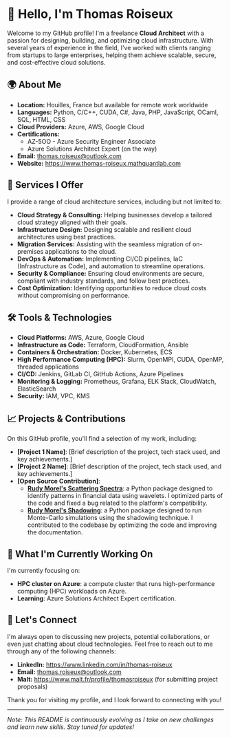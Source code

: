 # 👋 Hello, I'm Thomas Roiseux

Welcome to my GitHub profile! I'm a freelance **Cloud Architect** with a passion for designing, building, and optimizing cloud infrastructure. With several years of experience in the field, I've worked with clients ranging from startups to large enterprises, helping them achieve scalable, secure, and cost-effective cloud solutions.

## 🌍 About Me

- **Location:** Houilles, France but available for remote work worldwide
- **Languages:** Python, C/C++, CUDA, C#, Java, PHP, JavaScript, OCaml, SQL, HTML, CSS
- **Cloud Providers:** Azure, AWS, Google Cloud
- **Certifications:**
  - AZ-5OO - Azure Security Engineer Associate
  - Azure Solutions Architect Expert (on the way)
- **Email:** thomas.roiseux@outlook.com
- **Website:** https://www.thomas-roiseux.mathquantlab.com

## 💼 Services I Offer

I provide a range of cloud architecture services, including but not limited to:

- **Cloud Strategy & Consulting:** Helping businesses develop a tailored cloud strategy aligned with their goals.
- **Infrastructure Design:** Designing scalable and resilient cloud architectures using best practices.
- **Migration Services:** Assisting with the seamless migration of on-premises applications to the cloud.
- **DevOps & Automation:** Implementing CI/CD pipelines, IaC (Infrastructure as Code), and automation to streamline operations.
- **Security & Compliance:** Ensuring cloud environments are secure, compliant with industry standards, and follow best practices.
- **Cost Optimization:** Identifying opportunities to reduce cloud costs without compromising on performance.

## 🛠️ Tools & Technologies

- **Cloud Platforms:** AWS, Azure, Google Cloud
- **Infrastructure as Code:** Terraform, CloudFormation, Ansible
- **Containers & Orchestration:** Docker, Kubernetes, ECS
- **High Performance Computing (HPC):** Slurm, OpenMPI, CUDA, OpenMP, threaded applications
- **CI/CD:** Jenkins, GitLab CI, GitHub Actions, Azure Pipelines
- **Monitoring & Logging:** Prometheus, Grafana, ELK Stack, CloudWatch, ElasticSearch
- **Security:** IAM, VPC, KMS

## 📈 Projects & Contributions

On this GitHub profile, you'll find a selection of my work, including:

- **[Project 1 Name]**: [Brief description of the project, tech stack used, and key achievements.]
- **[Project 2 Name]**: [Brief description of the project, tech stack used, and key achievements.]
- **[Open Source Contribution]**:
  - **[Rudy Morel's Scattering Spectra](https://github.com/RudyMorel/scattering_spectra)**: a Python package designed to identify patterns in financial data using wavelets. I optimized parts of the code and fixed a bug related to the platform's compatibility.
  - **[Rudy Morel's Shadowing](https://github.com/RudyMorel/scattering_spectra)**: a Python package designed to run Monte-Carlo simulations using the shadowing technique. I contributed to the codebase by optimizing the code and improving the documentation.

## 🎯 What I'm Currently Working On

I'm currently focusing on:

- **HPC cluster on Azure**: a compute cluster that runs high-performance computing (HPC) workloads on Azure.
- **Learning**: Azure Solutions Architect Expert certification.

## 🤝 Let's Connect

I'm always open to discussing new projects, potential collaborations, or even just chatting about cloud technologies. Feel free to reach out to me through any of the following channels:

- **LinkedIn:** https://www.linkedin.com/in/thomas-roiseux
- **Email:** thomas.roiseux@outlook.com
- **Malt:** https://www.malt.fr/profile/thomasroiseux (for submitting project proposals)

Thank you for visiting my profile, and I look forward to connecting with you!

---

*Note: This README is continuously evolving as I take on new challenges and learn new skills. Stay tuned for updates!*


<!---
AiglonDore/AiglonDore is a ✨ special ✨ repository because its `README.md` (this file) appears on your GitHub profile.
You can click the Preview link to take a look at your changes.
--->

